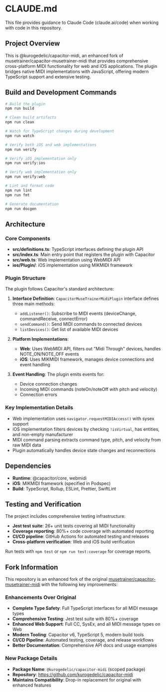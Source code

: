 # CLAUDE.md

This file provides guidance to Claude Code (claude.ai/code) when working with code in this repository.

## Project Overview

This is @kurogedelic/capacitor-midi, an enhanced fork of musetrainer/capacitor-musetrainer-midi that provides comprehensive cross-platform MIDI functionality for web and iOS applications. The plugin bridges native MIDI implementations with JavaScript, offering modern TypeScript support and extensive testing.

## Build and Development Commands

```bash
# Build the plugin
npm run build

# Clean build artifacts
npm run clean

# Watch for TypeScript changes during development
npm run watch

# Verify both iOS and web implementations
npm run verify

# Verify iOS implementation only
npm run verify:ios

# Verify web implementation only
npm run verify:web

# Lint and format code
npm run lint
npm run fmt

# Generate documentation
npm run docgen
```

## Architecture

### Core Components

- **src/definitions.ts**: TypeScript interfaces defining the plugin API
- **src/index.ts**: Main entry point that registers the plugin with Capacitor
- **src/web.ts**: Web implementation using WebMIDI API
- **ios/Plugin/**: iOS implementation using MIKMIDI framework

### Plugin Structure

The plugin follows Capacitor's standard architecture:

1. **Interface Definition**: `CapacitorMuseTrainerMidiPlugin` interface defines three main methods:
   - `addListener()`: Subscribe to MIDI events (deviceChange, commandReceive, connectError)
   - `sendCommand()`: Send MIDI commands to connected devices
   - `listDevices()`: Get list of available MIDI devices

2. **Platform Implementations**:
   - **Web**: Uses WebMIDI API, filters out "Midi Through" devices, handles NOTE_ON/NOTE_OFF events
   - **iOS**: Uses MIKMIDI framework, manages device connections and event handling

3. **Event Handling**: The plugin emits events for:
   - Device connection changes
   - Incoming MIDI commands (noteOn/noteOff with pitch and velocity)
   - Connection errors

### Key Implementation Details

- Web implementation uses `navigator.requestMIDIAccess()` with sysex support
- iOS implementation filters devices by checking `!isVirtual`, has entities, and non-empty manufacturer
- MIDI command parsing extracts command type, pitch, and velocity from raw MIDI data
- Plugin automatically handles device state changes and reconnections

## Dependencies

- **Runtime**: @capacitor/core, webmidi
- **iOS**: MIKMIDI framework (specified in Podspec)
- **Build**: TypeScript, Rollup, ESLint, Prettier, SwiftLint

## Testing and Verification

The project includes comprehensive testing infrastructure:
- **Jest test suite**: 26+ unit tests covering all MIDI functionality
- **Coverage reporting**: 80%+ code coverage with automated reporting
- **CI/CD pipeline**: GitHub Actions for automated testing and releases
- **Cross-platform verification**: Web and iOS build verification

Run tests with `npm test` or `npm run test:coverage` for coverage reports.

## Fork Information

This repository is an enhanced fork of the original [musetrainer/capacitor-musetrainer-midi](https://github.com/musetrainer/capacitor-musetrainer-midi) with the following key improvements:

### Enhancements Over Original
- **Complete Type Safety**: Full TypeScript interfaces for all MIDI message types
- **Comprehensive Testing**: Jest test suite with 80%+ coverage
- **Enhanced Web Support**: Full CC, SysEx, and all MIDI message types on Web
- **Modern Tooling**: Capacitor v6, TypeScript 5, modern build tools
- **CI/CD Pipeline**: Automated testing, coverage, and release workflows
- **Better Documentation**: Comprehensive API docs and usage examples

### New Package Details
- **Package Name**: `@kurogedelic/capacitor-midi` (scoped package)
- **Repository**: https://github.com/kurogedelic/capacitor-midi
- **Maintains Compatibility**: Drop-in replacement for original with enhanced features
